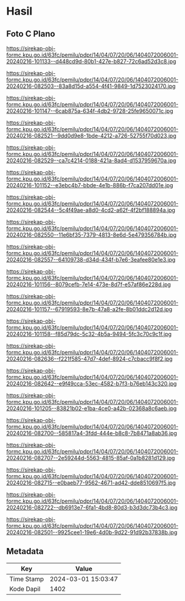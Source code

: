 # Hasil

## Foto C Plano

https://sirekap-obj-formc.kpu.go.id/63fc/pemilu/pdpr/14/04/07/20/06/1404072006001-20240216-101133--d448cd9d-80b1-427e-b827-72c6ad52d3c8.jpg

https://sirekap-obj-formc.kpu.go.id/63fc/pemilu/pdpr/14/04/07/20/06/1404072006001-20240216-082503--83a8d15d-a554-4f41-9849-1d7523024170.jpg

https://sirekap-obj-formc.kpu.go.id/63fc/pemilu/pdpr/14/04/07/20/06/1404072006001-20240216-101147--6cab875a-634f-4db2-9728-25fe9650071c.jpg

https://sirekap-obj-formc.kpu.go.id/63fc/pemilu/pdpr/14/04/07/20/06/1404072006001-20240216-082521--9dd0d9e8-1bde-4212-a726-52755f70d023.jpg

https://sirekap-obj-formc.kpu.go.id/63fc/pemilu/pdpr/14/04/07/20/06/1404072006001-20240216-082529--ca7c4214-0188-421a-8ad4-d1537959670a.jpg

https://sirekap-obj-formc.kpu.go.id/63fc/pemilu/pdpr/14/04/07/20/06/1404072006001-20240216-101152--e3ebc4b7-bbde-4e1b-886b-f7ca207dd01e.jpg

https://sirekap-obj-formc.kpu.go.id/63fc/pemilu/pdpr/14/04/07/20/06/1404072006001-20240216-082544--5c4f49ae-a8d0-4cd2-a62f-4f2bf188894a.jpg

https://sirekap-obj-formc.kpu.go.id/63fc/pemilu/pdpr/14/04/07/20/06/1404072006001-20240216-082550--11e6bf35-7379-4813-8e6d-5e479356784b.jpg

https://sirekap-obj-formc.kpu.go.id/63fc/pemilu/pdpr/14/04/07/20/06/1404072006001-20240216-082557--64109738-d34d-434f-b7e6-3eafee80e1e3.jpg

https://sirekap-obj-formc.kpu.go.id/63fc/pemilu/pdpr/14/04/07/20/06/1404072006001-20240216-101156--8079cefb-7e14-473e-8d7f-e57af86e228d.jpg

https://sirekap-obj-formc.kpu.go.id/63fc/pemilu/pdpr/14/04/07/20/06/1404072006001-20240216-101157--67919593-8e7b-47a8-a2fe-8b01ddc2d12d.jpg

https://sirekap-obj-formc.kpu.go.id/63fc/pemilu/pdpr/14/04/07/20/06/1404072006001-20240216-101158--f85d79dc-5c32-4b5a-9494-5fc3c70c9c1f.jpg

https://sirekap-obj-formc.kpu.go.id/63fc/pemilu/pdpr/14/04/07/20/06/1404072006001-20240216-082636--f221f585-47d7-4def-8924-c7cbacc9f8f2.jpg

https://sirekap-obj-formc.kpu.go.id/63fc/pemilu/pdpr/14/04/07/20/06/1404072006001-20240216-082642--e9f49cca-53ec-4582-b7f3-b76eb143c320.jpg

https://sirekap-obj-formc.kpu.go.id/63fc/pemilu/pdpr/14/04/07/20/06/1404072006001-20240216-101205--83821b02-e1ba-4ce0-a42b-02368a8c6aeb.jpg

https://sirekap-obj-formc.kpu.go.id/63fc/pemilu/pdpr/14/04/07/20/06/1404072006001-20240216-082700--585817a4-3fdd-444e-b8c8-7b8471a8ab36.jpg

https://sirekap-obj-formc.kpu.go.id/63fc/pemilu/pdpr/14/04/07/20/06/1404072006001-20240216-082707--2e59244d-5563-4815-85af-0a1b8281d129.jpg

https://sirekap-obj-formc.kpu.go.id/63fc/pemilu/pdpr/14/04/07/20/06/1404072006001-20240216-082715--e0baeb77-9562-4671-ad42-dde8510697f5.jpg

https://sirekap-obj-formc.kpu.go.id/63fc/pemilu/pdpr/14/04/07/20/06/1404072006001-20240216-082722--db6913e7-6fa1-4bd8-80d3-b3d3dc73b4c3.jpg

https://sirekap-obj-formc.kpu.go.id/63fc/pemilu/pdpr/14/04/07/20/06/1404072006001-20240216-082501--9925cee1-19e6-4d0b-9d22-91d92b37838b.jpg


## Metadata

| Key        | Value               |
| ---------- | ------------------- |
| Time Stamp | 2024-03-01 15:03:47 |
| Kode Dapil | 1402                |



